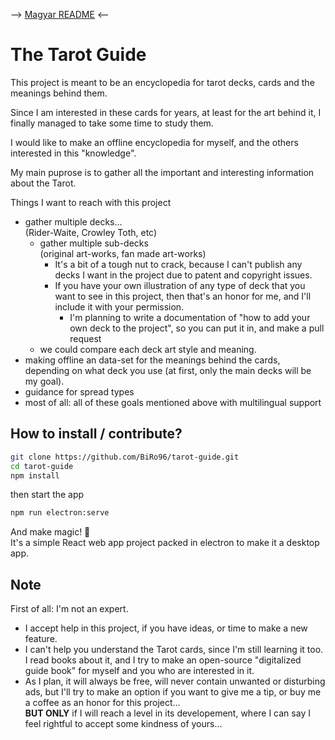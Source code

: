 --> [Magyar README](README_HUN.md) <--
# The Tarot Guide

This project is meant to be an encyclopedia for tarot decks, cards and the meanings behind them.

Since I am interested in these cards for years, at least for the art behind it, I finally managed to take some time to study them.

I would like to make an offline encyclopedia for myself, and the others interested in this "knowledge".

My main puprose is to gather all the important and interesting information about the Tarot.

Things I want to reach with this project
- gather multiple decks...  
 (Rider-Waite, Crowley Toth, etc)
    - gather multiple sub-decks  
    (original art-works, fan made art-works)
        - It's a bit of a tough nut to crack, because I can't publish any decks I want in the project due to patent and copyright issues.
        - If you have your own illustration of any type of deck that you want to see in this project, then that's an honor for me, and I'll include it with your permission.
            - I'm planning to write a documentation of "how to add your own deck to the project", so you can put it in, and make a pull request
    - we could compare each deck art style and meaning.
- making offline an data-set for the meanings behind the cards, depending on what deck you use (at first, only the main decks will be my goal).
- guidance for spread types
- most of all: all of these goals mentioned above with multilingual support

## How to install / contribute? 
````bash
git clone https://github.com/BiRo96/tarot-guide.git
cd tarot-guide
npm install
````
then start the app
````bash
npm run electron:serve
````
And make magic! :sparkler:  
It's a simple React web app project packed in electron to make it a desktop app.

## Note
First of all: I'm not an expert.
- I accept help in this project, if you have ideas, or time to make a new feature.
- I can't help you understand the Tarot cards, since I'm still learning it too. I read books about it, and I try to make an open-source "digitalized guide book" for myself and you who are interested in it.
- As I plan, it will always be free, will never contain unwanted or disturbing ads, but I'll try to make an option if you want to give me a tip, or buy me a coffee as an honor for this project...  
**BUT ONLY** if I will reach a level in its developement, where I can say I feel rightful to accept some kindness of yours...  
